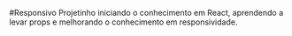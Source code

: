 #Responsivo
Projetinho iniciando o conhecimento em React, aprendendo a levar props e melhorando o conhecimento em responsividade.
